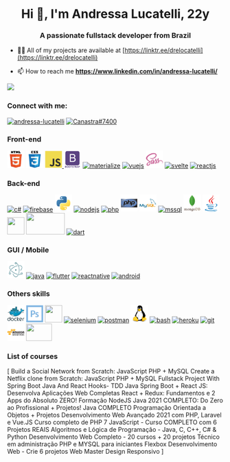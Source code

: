 
<h1 align="center">Hi 👋, I'm Andressa Lucatelli, 22y</h1>
<h3 align="center">A passionate fullstack developer from Brazil</h3>

- 👨‍💻 All of my projects are available at [https://linktr.ee/drelocatelli](https://linktr.ee/drelocatelli)

- 📫 How to reach me **https://www.linkedin.com/in/andressa-lucatelli/**

<a href="https://www.buymeacoffee.com/drelocatelli" title="buy me a coffee"><img src="https://user-images.githubusercontent.com/32282846/126049168-d98c147c-6893-4272-9383-e166d80a8bfa.png"></a>

<h3 align="left">Connect with me:</h3>
<p align="left">
<a href="https://linkedin.com/in/andressa-lucatelli" target="blank"><img align="center" src="https://www.televendasecobranca.com.br/wp-content/uploads/2013/03/As-10-palavras-mais-amadas-pelos-brasileiros-no-linkedin-televendas-cobranca-oficial.jpg" alt="andressa-lucatelli" height="30" width="40" /></a>
<a href="https://discord.gg/Canastra#7400" target="blank"><img align="center" src="https://logosmarcas.net/wp-content/uploads/2020/12/Discord-Logo.png" alt="Canastra#7400" height="30" width="40" /></a>
</p>

<h3>Front-end</h3>
<a href="https://www.w3.org/html/" rel="nofollow"> <img src="https://raw.githubusercontent.com/devicons/devicon/master/icons/html5/html5-original-wordmark.svg" alt="html5" width="40" height="40" style="max-width: 100%;"></a>
<a href="https://www.w3schools.com/css/" rel="nofollow"> <img src="https://raw.githubusercontent.com/devicons/devicon/master/icons/css3/css3-original-wordmark.svg" alt="css3" width="40" height="40" style="max-width: 100%;"></a>
<a href="https://developer.mozilla.org/en-US/docs/Web/JavaScript" rel="nofollow"> <img src="https://raw.githubusercontent.com/devicons/devicon/master/icons/javascript/javascript-original.svg" alt="javascript" width="40" height="40" style="max-width: 100%;"> </a>
<a href="https://getbootstrap.com" rel="nofollow"> <img src="https://raw.githubusercontent.com/devicons/devicon/master/icons/bootstrap/bootstrap-plain-wordmark.svg" alt="bootstrap" width="40" height="40" style="max-width: 100%;"></a>
<a href="https://materializecss.com/" rel="nofollow"> <img src="https://raw.githubusercontent.com/prplx/svg-logos/5585531d45d294869c4eaab4d7cf2e9c167710a9/svg/materialize.svg" alt="materialize" width="40" height="40" style="max-width: 100%;"></a>
<a href="https://vuejs.org" rel="nofollow"> <img src="https://user-images.githubusercontent.com/32282846/128611136-e5654e63-4e3b-4b4e-80f0-55de82045633.png" alt="vuejs" width="40" height="40" style="max-width: 100%;"></a>
<a href="https://sass-lang.com" rel="nofollow"> <img src="https://raw.githubusercontent.com/devicons/devicon/master/icons/sass/sass-original.svg" alt="sass" width="40" height="40" style="max-width: 100%;"></a>
<a href="https://svelte.dev" rel="nofollow"> <img src="https://camo.githubusercontent.com/6926de691c36b618f81c870430e0a5e0c2c4930f2b71a3e7682752fa8efe96c0/68747470733a2f2f75706c6f61642e77696b696d656469612e6f72672f77696b6970656469612f636f6d6d6f6e732f312f31622f5376656c74655f4c6f676f2e737667" alt="svelte" width="40" height="40" data-canonical-src="https://upload.wikimedia.org/wikipedia/commons/1/1b/Svelte_Logo.svg" style="max-width: 100%;"></a>
<a href="https://pt-br.reactjs.org/" rel="nofollow"> <img src="https://user-images.githubusercontent.com/32282846/144276751-bffd469a-081b-46a5-9730-f25d87560649.png" alt="reactjs" width="60" height="40" style="max-width: 100%;"></a>


<h3>Back-end</h3>
<a href="https://www.cprogramming.com/" rel="nofollow"> <img src="https://user-images.githubusercontent.com/32282846/121811880-2ec99900-cc3c-11eb-86e8-c008c97031f8.png" alt="c#" width="40" height="40" style="max-width: 100%;"></a>
<a href="https://firebase.google.com/" rel="nofollow"> <img src="https://camo.githubusercontent.com/dd4b2422ed3bfc9da88c43d18550375c66f9584327dff7ecc19315ce50b96f07/68747470733a2f2f7777772e766563746f726c6f676f2e7a6f6e652f6c6f676f732f66697265626173652f66697265626173652d69636f6e2e737667" alt="firebase" width="40" height="40" data-canonical-src="https://www.vectorlogo.zone/logos/firebase/firebase-icon.svg" style="max-width: 100%;"></a>
<a href="https://www.python.org" rel="nofollow"> <img src="https://raw.githubusercontent.com/devicons/devicon/master/icons/python/python-original.svg" alt="python" width="40" height="40" style="max-width: 100%;"></a>
<a href="https://nodejs.org/" rel="nofollow"> <img src="https://user-images.githubusercontent.com/32282846/121811758-b7940500-cc3b-11eb-8952-df121037c4e3.png" alt="nodejs" width="60" height="40" style="max-width: 100%;"></a>
<a href="https://www.laravel.com" rel="nofollow"> <img src="https://user-images.githubusercontent.com/32282846/121811957-7b14d900-cc3c-11eb-88ac-e7b2fe56b5af.png" alt="php" width="40" height="40" style="max-width: 100%;"></a>
<a href="https://www.php.net" rel="nofollow"> <img src="https://raw.githubusercontent.com/devicons/devicon/master/icons/php/php-original.svg" alt="php" width="40" height="40" style="max-width: 100%;"></a>
<a href="https://www.mysql.com/" rel="nofollow"> <img src="https://raw.githubusercontent.com/devicons/devicon/master/icons/mysql/mysql-original-wordmark.svg" alt="mysql" width="40" height="40" style="max-width: 100%;"></a>
<a href="https://www.microsoft.com/en-us/sql-server" rel="nofollow"> <img src="https://user-images.githubusercontent.com/32282846/139592788-ab965fdb-161e-4d0c-bb8d-647143a2aa2f.png" alt="mssql" width="90" height="40" style="max-width: 100%;"></a>
<a href="https://www.mongodb.com/" rel="nofollow"> <img src="https://raw.githubusercontent.com/devicons/devicon/master/icons/mongodb/mongodb-original-wordmark.svg" alt="mongodb" width="40" height="40" style="max-width: 100%;"></a>
<a href="https://www.java.com" rel="nofollow"> <img src="https://raw.githubusercontent.com/devicons/devicon/master/icons/java/java-original.svg" alt="java" width="40" height="40" style="max-width: 100%;"></a>
<a href="http://spring.io" rel="nofollow"> <img src="https://user-images.githubusercontent.com/32282846/139592580-6485e942-7a0b-489e-9f9f-50fc891aac6b.png" width="40" height="40" style="max-width: 100%;"></a>
<a href="https://hibernate.org/" rel="nofollow"> <img src="https://user-images.githubusercontent.com/32282846/139592654-224a2ed0-c15d-48f9-8aa0-47f916e3faa1.png" width="90" height="50" style="max-width: 100%;"></a>
<a href="https://dart.dev" rel="nofollow"> <img src="https://user-images.githubusercontent.com/32282846/143911960-a1414467-d652-4d3d-b50a-ace7060ad447.png" alt="dart" width="80" height="60" style="max-width: 100%;"></a>


<h3>GUI / Mobile</h3>
<a href="https://www.electronjs.org" rel="nofollow"> <img src="https://raw.githubusercontent.com/devicons/devicon/master/icons/electron/electron-original.svg" alt="electron" width="40" height="40" style="max-width: 100%;"></a>
<a href="https://docs.oracle.com/javase/tutorial/uiswing/components/index.html" rel="nofollow"> <img src="https://user-images.githubusercontent.com/32282846/134224445-75792dc4-2e2d-400c-8f13-fad557b0e8f7.png" alt="java" width="60" height="40" style="max-width: 100%;"></a>
<a href="https://flutter.dev" rel="nofollow"> <img src="https://user-images.githubusercontent.com/32282846/143912126-09f2afd1-2c5d-495f-9a8f-c59195e5e0bf.png" alt="flutter" width="80" height="40" style="max-width: 100%;"></a>
<a href="https://reactnative.dev/" rel="nofollow"> <img src="https://camo.githubusercontent.com/5c92eeb467fd5d2b1ef1c560e3c3c2f758a8d4e03a8136bda7b41a2d3d4a1b59/68747470733a2f2f72656163746e61746976652e6465762f696d672f6865616465725f6c6f676f2e737667" alt="reactnative" width="40" height="40" data-canonical-src="https://reactnative.dev/img/header_logo.svg" style="max-width: 100%;"></a>
<a href="https://android.com/" rel="nofollow"> <img src="https://user-images.githubusercontent.com/32282846/144276296-bc3050d8-6b86-4de1-864f-8745c07b1ca9.png" alt="android" width="40" height="40" style="max-width: 100%;"></a>


<br />

<h3>Others skills</h3>
<a href="https://www.docker.com/" rel="nofollow"> <img src="https://raw.githubusercontent.com/devicons/devicon/master/icons/docker/docker-original-wordmark.svg" alt="docker" width="40" height="40" style="max-width: 100%;"></a>
<a href="https://www.photoshop.com/en" rel="nofollow"> <img src="https://raw.githubusercontent.com/devicons/devicon/master/icons/photoshop/photoshop-line.svg" alt="photoshop" width="40" height="40" style="max-width: 100%;"></a>
<a href="https://br.wordpress.org/about/logos/" title="wordpress" rel="nofollow"><img src="https://camo.githubusercontent.com/05a3fa9cfe424a7f104406023afb081e80a47aac8a1f9d5334681f24c9a82bf4/68747470733a2f2f75706c6f61642e77696b696d656469612e6f72672f77696b6970656469612f636f6d6d6f6e732f7468756d622f392f39382f576f726450726573735f626c75655f6c6f676f2e7376672f3130323470782d576f726450726573735f626c75655f6c6f676f2e7376672e706e67" width="40px" height="40px" data-canonical-src="https://upload.wikimedia.org/wikipedia/commons/thumb/9/98/WordPress_blue_logo.svg/1024px-WordPress_blue_logo.svg.png" style="max-width: 100%;"></a>
<a href="https://www.selenium.dev" rel="nofollow"> <img src="https://raw.githubusercontent.com/detain/svg-logos/780f25886640cef088af994181646db2f6b1a3f8/svg/selenium-logo.svg" alt="selenium" width="40" height="40" style="max-width: 100%;"></a>
<a href="https://postman.com" rel="nofollow"> <img src="https://camo.githubusercontent.com/93b32389bf746009ca2370de7fe06c3b5146f4c99d99df65994f9ced0ba41685/68747470733a2f2f7777772e766563746f726c6f676f2e7a6f6e652f6c6f676f732f676574706f73746d616e2f676574706f73746d616e2d69636f6e2e737667" alt="postman" width="40" height="40" data-canonical-src="https://www.vectorlogo.zone/logos/getpostman/getpostman-icon.svg" style="max-width: 100%;"></a>
<a href="https://www.linux.org/" rel="nofollow"> <img src="https://raw.githubusercontent.com/devicons/devicon/master/icons/linux/linux-original.svg" alt="linux" width="40" height="40" style="max-width: 100%;"></a>
<a href="https://www.gnu.org/software/bash/" rel="nofollow"> <img src="https://camo.githubusercontent.com/bbb327d6ba7708520eaafd13396fed64d73bf5df5c4cdd0ba03cf0843f7a9340/68747470733a2f2f7777772e766563746f726c6f676f2e7a6f6e652f6c6f676f732f676e755f626173682f676e755f626173682d69636f6e2e737667" alt="bash" width="40" height="40" data-canonical-src="https://www.vectorlogo.zone/logos/gnu_bash/gnu_bash-icon.svg" style="max-width: 100%;"></a>
<a href="https://heroku.com" rel="nofollow"> <img src="https://camo.githubusercontent.com/df12cb598044a3f38efc1f45e3580558c324cf8789b79487125044eeebcc4dee/68747470733a2f2f7777772e766563746f726c6f676f2e7a6f6e652f6c6f676f732f6865726f6b752f6865726f6b752d69636f6e2e737667" alt="heroku" width="40" height="40" data-canonical-src="https://www.vectorlogo.zone/logos/heroku/heroku-icon.svg" style="max-width: 100%;"></a>
<a href="https://git-scm.com/" rel="nofollow"> <img src="https://camo.githubusercontent.com/fbfcb9e3dc648adc93bef37c718db16c52f617ad055a26de6dc3c21865c3321d/68747470733a2f2f7777772e766563746f726c6f676f2e7a6f6e652f6c6f676f732f6769742d73636d2f6769742d73636d2d69636f6e2e737667" alt="git" width="40" height="40" data-canonical-src="https://www.vectorlogo.zone/logos/git-scm/git-scm-icon.svg" style="max-width: 100%;"></a>
<a href="https://aws.amazon.com" rel="nofollow"> <img src="https://raw.githubusercontent.com/devicons/devicon/master/icons/amazonwebservices/amazonwebservices-original-wordmark.svg" alt="aws" width="40" height="40" style="max-width: 100%;"></a>
<a href="https://www.zabbix.com/" title="zabbix"><img src="https://assets.zabbix.com/img/logo/zabbix_logo_500x131.png" width="60px" height="40px"></a>
</p>

<h3>List of courses</h3>
[
Build a Social Network from Scratch: JavaScript PHP + MySQL
Create a Netflix clone from Scratch: JavaScript PHP + MySQL
Fullstack Project With Spring Boot Java And React Hooks- TDD
Java Spring Boot + React JS: Desenvolva Aplicações Web Completas
React + Redux: Fundamentos e 2 Apps do Absoluto ZERO!
Formação NodeJS
Java 2021 COMPLETO: Do Zero ao Profissional + Projetos!
Java COMPLETO Programação Orientada a Objetos + Projetos
Desenvolvimento Web Avançado 2021 com PHP, Laravel e Vue.JS
Curso completo de PHP 7
JavaScript - Curso COMPLETO com 6 Projetos REAIS
Algoritmos e Lógica de Programação - Java, C, C++, C# & Python
Desenvolvimento Web Completo - 20 cursos + 20 projetos
Técnico em administração
PHP e MYSQL para iniciantes
Flexbox
Desenvolvimento Web - Crie 6 projetos
Web Master
Design Responsivo
]

